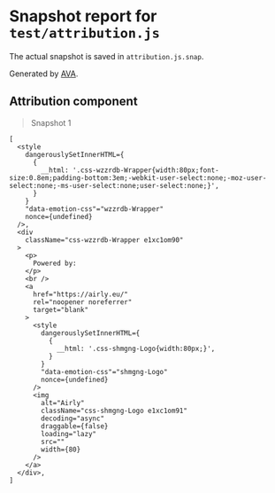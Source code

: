 # Snapshot report for `test/attribution.js`

The actual snapshot is saved in `attribution.js.snap`.

Generated by [AVA](https://ava.li).

## Attribution component

> Snapshot 1

    [
      <style
        dangerouslySetInnerHTML={
          {
            __html: '.css-wzzrdb-Wrapper{width:80px;font-size:0.8em;padding-bottom:3em;-webkit-user-select:none;-moz-user-select:none;-ms-user-select:none;user-select:none;}',
          }
        }
        "data-emotion-css"="wzzrdb-Wrapper"
        nonce={undefined}
      />,
      <div
        className="css-wzzrdb-Wrapper e1xc1om90"
      >
        <p>
          Powered by:
        </p>
        <br />
        <a
          href="https://airly.eu/"
          rel="noopener noreferrer"
          target="blank"
        >
          <style
            dangerouslySetInnerHTML={
              {
                __html: '.css-shmgng-Logo{width:80px;}',
              }
            }
            "data-emotion-css"="shmgng-Logo"
            nonce={undefined}
          />
          <img
            alt="Airly"
            className="css-shmgng-Logo e1xc1om91"
            decoding="async"
            draggable={false}
            loading="lazy"
            src=""
            width={80}
          />
        </a>
      </div>,
    ]
